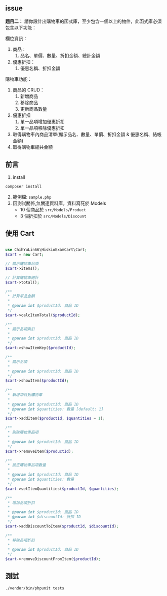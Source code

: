 ## issue 

**題目二：** 請你設計出購物車的函式庫，至少包含一個以上的物件，此函式庫必須包含以下功能：

欄位資訊：

1. 商品：
    1. 品名、單價、數量、折扣金額、總計金額
2. 優惠折扣：
    1. 優惠名稱、折扣金額

購物車功能：

1. 商品的 CRUD：
    1. 新增商品
    2. 移除商品
    3. 更新商品數量
2. 優惠折扣
    1. 單一品項增加優惠折扣
    2. 單一品項移除優惠折扣
3. 取得購物車內商品清單(顯示品名、數量、單價、折扣金額 & 優惠名稱、結帳金額)
4. 取得購物車總共金額

## 前言

1. install
```bash
composer install
```
2. 範例檔: `sample.php`
3. 因測試關係,無關連資料庫，資料寫死於 Models
    - 10 個商品於 `src/Models/Product`
    - 3 個折扣於 `src/Models/Discount`


## 使用 Cart

```php

use ChihYuLin66\HiskioExamCart\Cart;
$cart = new Cart;

// 顯示購物車品項
$cart->items();

// 計算購物車總計
$cart->total();

/**
 * 計算單品金額
 * 
 * @param int $productId: 商品 ID
 */
$cart->calcItemTotal($productId);

/**
 * 顯示品項索引
 * 
 * @param int $productId: 商品 ID 
 */
$cart->showItemKey($productId);

/**
 * 顯示品項
 * 
 * @param int $productId: 商品 ID 
 */
$cart->showItem($productId);
    
/**
 * 新增項目到購物車
 * 
 * @param int $productId: 商品 ID
 * @param int $quantities: 數量 [default: 1]
 */
$cart->addItem($productId, $quantities = 1);

/**
 * 刪除購物車品項
 * 
 * @param int $productId: 商品 ID
 */
$cart->removeItem($productId);

/**
 * 設定購物車品項數量
 * 
 * @param int $productId: 商品 ID
 * @param int $quantities: 數量
 */
$cart->setItemQuantities($productId, $quantities);

/**
 * 增加品項折扣
 * 
 * @param int $productId: 商品 ID
 * @param int $discountId: 折扣 ID
 */
$cart->addDiscountToItem($productId, $discountId);

/**
 * 移除品項折扣
 * 
 * @param int $productId: 商品 ID
 */
$cart->removeDiscountFromItem($productId);
```

## 測試

```bash
./vendor/bin/phpunit tests
```